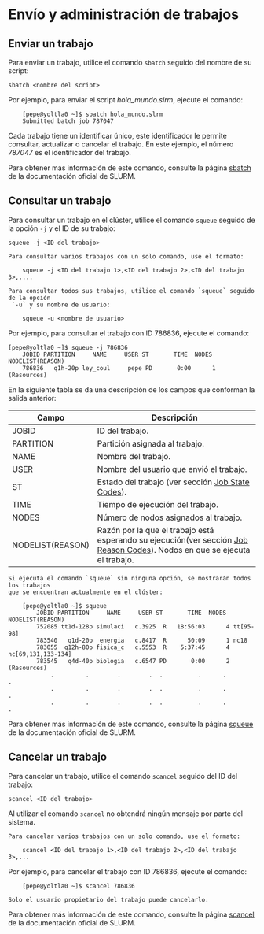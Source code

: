 # Envío y administración de trabajos

## Enviar un trabajo

Para enviar un trabajo, utilice el comando `sbatch` seguido del nombre de su script:
```
sbatch <nombre del script>
```

Por ejemplo, para enviar el script _hola_mundo.slrm_, ejecute el comando:
```
    [pepe@yoltla0 ~]$ sbatch hola_mundo.slrm 
    Submitted batch job 787047
```

Cada trabajo tiene un identificar único, este identificador le permite consultar, actualizar 
o cancelar el trabajo. En este ejemplo, el número _787047_ es el identificador del trabajo.

Para obtener más información de este comando, consulte la página [sbatch](https://slurm.schedmd.com/sbatch.html) 
de la documentación oficial de SLURM.

## Consultar un trabajo

Para consultar un trabajo en el clúster, utilice el comando `squeue` seguido de la opción 
`-j` y el ID de su trabajo:
```
squeue -j <ID del trabajo>
```

```admonish tip title="TIP"
Para consultar varios trabajos con un solo comando, use el formato:

    squeue -j <ID del trabajo 1>,<ID del trabajo 2>,<ID del trabajo 3>,....
```

```admonish tip title="TIP"
Para consultar todos sus trabajos, utilice el comando `squeue` seguido de la opción
 `-u` y su nombre de usuario:

    squeue -u <nombre de usuario>
```

Por ejemplo, para consultar el trabajo con ID 786836, ejecute el comando:
```
[pepe@yoltla0 ~]$ squeue -j 786836
    JOBID PARTITION     NAME     USER ST       TIME  NODES NODELIST(REASON)
    786836   q1h-20p ley_coul     pepe PD       0:00      1 (Resources)
```

En la siguiente tabla se da una descripción de los campos que conforman la salida anterior:

|   **Campo**   |   **Descripción**     |
|---------------|-----------------------|
|   JOBID       |   ID del trabajo.     |
|   PARTITION   |   Partición asignada al trabajo.  |
|   NAME        |   Nombre del trabajo. |
|   USER        |   Nombre del usuario que envió el trabajo.  |
|   ST          |   Estado del trabajo (ver sección [Job State Codes](../anexos/anexos.md#job-state-codes)). |
|   TIME        |   Tiempo de ejecución del trabajo.  |
|   NODES       |   Número de nodos asignados al trabajo.  |
|   NODELIST(REASON)  | Razón por la que el trabajo está esperando su ejecución(ver sección [Job Reason Codes](../anexos/anexos.md#job-reason-codes)). Nodos en que se ejecuta el trabajo.  |

```admonish note title="NOTA"
Si ejecuta el comando `squeue` sin ninguna opción, se mostrarán todos los trabajos 
que se encuentran actualmente en el clúster:

    [pepe@yoltla0 ~]$ squeue
        JOBID PARTITION     NAME     USER ST       TIME  NODES NODELIST(REASON)
        752085 tt1d-128p simulaci   c.3925  R   18:56:03      4 tt[95-98]
        783540   q1d-20p  energia   c.8417  R      50:09      1 nc18
        783055  q12h-80p fisica_c   c.5553  R    5:37:45      4 nc[69,131,133-134]
        783545   q4d-40p biologia   c.6547 PD       0:00      2 (Resources)
            .         .        .        .  .          .      .                  .    
            .         .        .        .  .          .      .                  .    
            .         .        .        .  .          .      .                  .    
```

Para obtener más información de este comando, consulte la página [squeue](https://slurm.schedmd.com/squeue.html) 
de la documentación oficial de SLURM.

## Cancelar un trabajo

Para cancelar un trabajo, utilice el comando `scancel` seguido del ID del trabajo:
```
scancel <ID del trabajo>
```
Al utilizar el comando `scancel` no obtendrá ningún mensaje por parte del sistema.

```admonish tip title="TIP"
Para cancelar varios trabajos con un solo comando, use el formato:
    
    scancel <ID del trabajo 1>,<ID del trabajo 2>,<ID del trabajo 3>,...
```

Por ejemplo, para cancelar el trabajo con ID 786836, ejecute el comando:
```
    [pepe@yoltla0 ~]$ scancel 786836
```

```admonish note title="NOTA"
Solo el usuario propietario del trabajo puede cancelarlo.
```

Para obtener más información de este comando, consulte la página [scancel](https://slurm.schedmd.com/scancel.html) 
de la documentación oficial de SLURM.